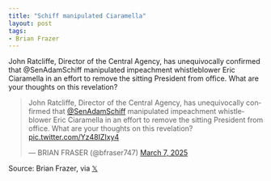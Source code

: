 ```yaml
---
title: "Schiff manipulated Ciaramella"
layout: post
tags:
- Brian Frazer
---
```


John Ratcliffe, Director of the Central Agency, has unequivocally confirmed that @SenAdamSchiff manipulated impeachment whistleblower Eric Ciaramella in an effort to remove the sitting President from office. What are your thoughts on this revelation?

<blockquote class="twitter-tweet"><p lang="en" dir="ltr">John Ratcliffe, Director of the Central Agency, has unequivocally confirmed that <a href="https://twitter.com/SenAdamSchiff?ref_src=twsrc%5Etfw">@SenAdamSchiff</a> manipulated impeachment whistleblower Eric Ciaramella in an effort to remove the sitting President from office. What are your thoughts on this revelation? <a href="https://t.co/Yz48IZIxy4">pic.twitter.com/Yz48IZIxy4</a></p>&mdash; BRIAN FRASER (@bfraser747) <a href="https://twitter.com/bfraser747/status/1898148147500925008?ref_src=twsrc%5Etfw">March 7, 2025</a></blockquote> <script async src="https://platform.twitter.com/widgets.js" charset="utf-8"></script>

Source: Brian Frazer, via [𝕏](https://x.com)

